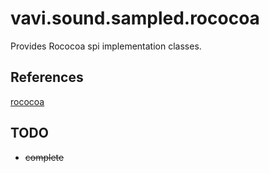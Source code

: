 # vavi.sound.sampled.rococoa

Provides Rococoa spi implementation classes.

## References

[rococoa](https://github.com/iterate-ch/rococoa)

## TODO

* ~~complete~~
